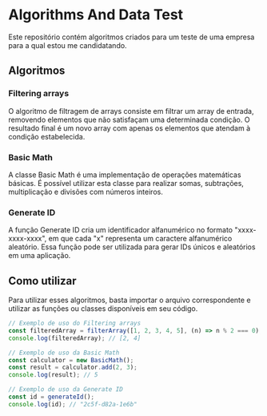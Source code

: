 # Algorithms And Data Test

Este repositório contém algoritmos criados para um teste de uma empresa para a qual estou me candidatando.

## Algoritmos

### Filtering arrays

O algoritmo de filtragem de arrays consiste em filtrar um array de entrada, removendo elementos que não satisfaçam uma determinada condição. O resultado final é um novo array com apenas os elementos que atendam à condição estabelecida.

### Basic Math

A classe Basic Math é uma implementação de operações matemáticas básicas. É possível utilizar esta classe para realizar somas, subtrações, multiplicação e divisões com números inteiros.

### Generate ID

A função Generate ID cria um identificador alfanumérico no formato "xxxx-xxxx-xxxx", em que cada "x" representa um caractere alfanumérico aleatório. Essa função pode ser utilizada para gerar IDs únicos e aleatórios em uma aplicação.

## Como utilizar

Para utilizar esses algoritmos, basta importar o arquivo correspondente e utilizar as funções ou classes disponíveis em seu código.

```javascript
// Exemplo de uso do Filtering arrays
const filteredArray = filterArray([1, 2, 3, 4, 5], (n) => n % 2 === 0);
console.log(filteredArray); // [2, 4]

// Exemplo de uso da Basic Math
const calculator = new BasicMath();
const result = calculator.add(2, 3);
console.log(result); // 5

// Exemplo de uso da Generate ID
const id = generateId();
console.log(id); // "2c5f-d82a-1e6b"
